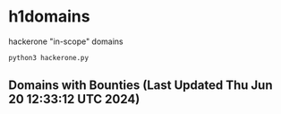 # h1domains
hackerone "in-scope" domains

`python3 hackerone.py`
## Domains with Bounties (Last Updated Thu Jun 20 12:33:12 UTC 2024)
```

```
